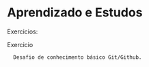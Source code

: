 # Aprendizado e Estudos
Exercicios:

  Exercicio
  
      Desafio de conhecimento básico Git/Github.
